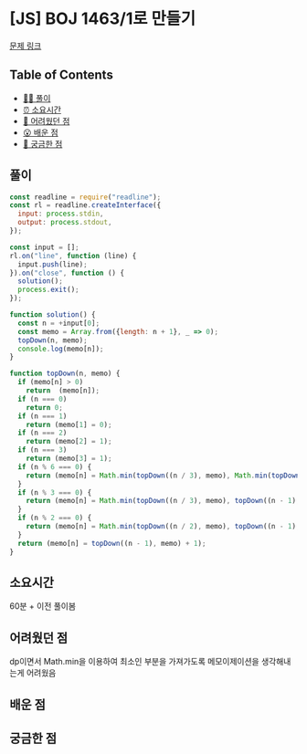 # [JS] BOJ 1463/1로 만들기

[문제 링크](https://www.acmicpc.net/problem/1463)

<!-- 제목으로 다음과 같은 내용으로 작성해주세요 ! -->
<!-- 📕 백준 : BOJ 문제번호/문제제목 e.g. BOJ 2577/숫자의 개수 -->
<!-- 📗 프로그래머스 : PRO 문제번호/문제제목 e.g. PRO 120812/최빈값 구하기 -->
<!-- 백준허브를 사용하시면 프로그래머스의 문제번호도 확인하실 수 있습니다 -->

## Table of Contents

- [✍🏻 풀이](#풀이)
- [⏰ 소요시간](#소요시간)
- [🫠 어려웠던 점](#어려웠던-점)
- [😮 배운 점](#배운-점)
- [🤔 궁금한 점](#궁금한-점)

## 풀이

<!-- ```옆에 사용하는 언어를 기입하세요 e.g. javascript, python -->

```javascript
const readline = require("readline");
const rl = readline.createInterface({
  input: process.stdin,
  output: process.stdout,
});

const input = [];
rl.on("line", function (line) {
  input.push(line);
}).on("close", function () {
  solution();
  process.exit();
});

function solution() {
  const n = +input[0];
  const memo = Array.from({length: n + 1}, _ => 0);
  topDown(n, memo);
  console.log(memo[n]);
}

function topDown(n, memo) {
  if (memo[n] > 0)
    return  (memo[n]);
  if (n === 0)
    return 0;
  if (n === 1)
    return (memo[1] = 0);
  if (n === 2)
    return (memo[2] = 1);
  if (n === 3)
    return (memo[3] = 1);
  if (n % 6 === 0) {
    return (memo[n] = Math.min(topDown((n / 3), memo), Math.min(topDown((n / 2), memo), topDown((n - 1), memo))) + 1);
  }
  if (n % 3 === 0) {
    return (memo[n] = Math.min(topDown((n / 3), memo), topDown((n - 1), memo)) + 1);
  }
  if (n % 2 === 0) {
    return (memo[n] = Math.min(topDown((n / 2), memo), topDown((n - 1), memo)) + 1);
  }
  return (memo[n] = topDown((n - 1), memo) + 1);
}
```

## 소요시간

60분 + 이전 풀이봄

## 어려웠던 점

dp이면서 Math.min을 이용하여 최소인 부분을 가져가도록 메모이제이션을 생각해내는게 어려웠음

## 배운 점

## 궁금한 점
